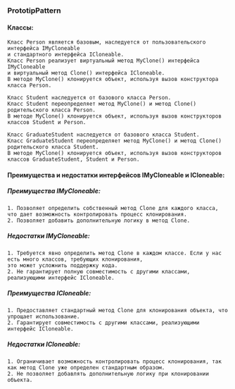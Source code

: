 ﻿###  PrototipPattern
#### Классы:
    Класс Person является базовым, наследуется от пользовательского интерфейса IMyCloneable
    и стандартного интерфейса ICloneable.
    Класс Person реализует виртуальный метод MyClone() интерфейса IMyCloneable 
    и виртуальный метод Clone() интерфейса ICloneable.
    В методе MyClone() клонируется объект, используя вызов конструктора класса Person.

    Класс Student наследуется от базового класса Person.
    Класс Student переопределяет метод MyClone() и метод Clone() родительского класса Person.
    В методе MyClone() клонируется объект, используя вызов конструкторов классов Student и Person.
    
    Класс GraduateStudent наследуется от базового класса Student.
    Класс GraduateStudent переопределяет метод МyClone() и метод Clone() родительского класса Student.
    В методе MyClone() клонируется объект, используя вызов конструкторов классов GraduateStudent, Student и Person.
    
#### Преимущества и недостатки интерфейсов IMyCloneable и ICloneable:

##### Преимущества IMyCloneable:
    1. Позволяет определить собственный метод Clone для каждого класса, что дает возможность контролировать процесс клонирования.
    2. Позволяет добавить дополнительную логику в метод Clone.
##### Недостатки IMyCloneable:
    1. Требуется явно определить метод Clone в каждом классе. Если у нас есть много классов, требующих клонирования, 
    это может усложнить поддержку кода.
    2. Не гарантирует полную совместимость с другими классами, реализующими интерфейс ICloneable.


##### Преимущества ICloneable:
    1. Предоставляет стандартный метод Clone для клонирования объекта, что упрощает использование.
    2. Гарантирует совместимость с другими классами, реализующими интерфейс ICloneable.
##### Недостатки ICloneable:
    1. Ограничивает возможность контролировать процесс клонирования, так как метод Clone уже определен стандартным образом.
    2. Не позволяет добавлять дополнительную логику при клонировании объекта.


